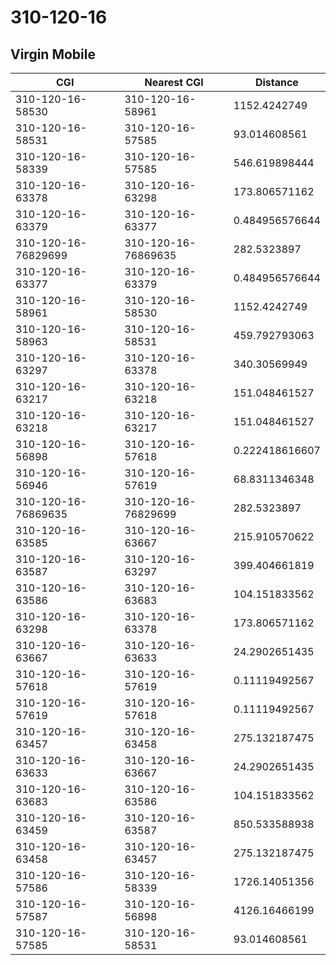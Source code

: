 # 310-120-16
## Virgin Mobile


| CGI | Nearest CGI | Distance |
|-----|-------------|----------|
| 310-120-16-58530 | 310-120-16-58961 | 1152.4242749 |
| 310-120-16-58531 | 310-120-16-57585 | 93.014608561 |
| 310-120-16-58339 | 310-120-16-57585 | 546.619898444 |
| 310-120-16-63378 | 310-120-16-63298 | 173.806571162 |
| 310-120-16-63379 | 310-120-16-63377 | 0.484956576644 |
| 310-120-16-76829699 | 310-120-16-76869635 | 282.5323897 |
| 310-120-16-63377 | 310-120-16-63379 | 0.484956576644 |
| 310-120-16-58961 | 310-120-16-58530 | 1152.4242749 |
| 310-120-16-58963 | 310-120-16-58531 | 459.792793063 |
| 310-120-16-63297 | 310-120-16-63378 | 340.30569949 |
| 310-120-16-63217 | 310-120-16-63218 | 151.048461527 |
| 310-120-16-63218 | 310-120-16-63217 | 151.048461527 |
| 310-120-16-56898 | 310-120-16-57618 | 0.222418616607 |
| 310-120-16-56946 | 310-120-16-57619 | 68.8311346348 |
| 310-120-16-76869635 | 310-120-16-76829699 | 282.5323897 |
| 310-120-16-63585 | 310-120-16-63667 | 215.910570622 |
| 310-120-16-63587 | 310-120-16-63297 | 399.404661819 |
| 310-120-16-63586 | 310-120-16-63683 | 104.151833562 |
| 310-120-16-63298 | 310-120-16-63378 | 173.806571162 |
| 310-120-16-63667 | 310-120-16-63633 | 24.2902651435 |
| 310-120-16-57618 | 310-120-16-57619 | 0.11119492567 |
| 310-120-16-57619 | 310-120-16-57618 | 0.11119492567 |
| 310-120-16-63457 | 310-120-16-63458 | 275.132187475 |
| 310-120-16-63633 | 310-120-16-63667 | 24.2902651435 |
| 310-120-16-63683 | 310-120-16-63586 | 104.151833562 |
| 310-120-16-63459 | 310-120-16-63587 | 850.533588938 |
| 310-120-16-63458 | 310-120-16-63457 | 275.132187475 |
| 310-120-16-57586 | 310-120-16-58339 | 1726.14051356 |
| 310-120-16-57587 | 310-120-16-56898 | 4126.16466199 |
| 310-120-16-57585 | 310-120-16-58531 | 93.014608561 |
